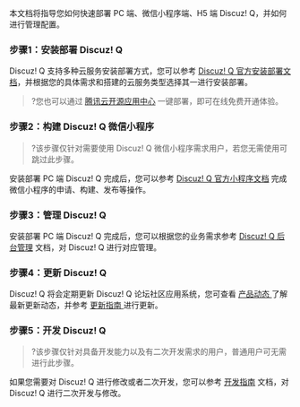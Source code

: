 本文档将指导您如何快速部署 PC 端、微信小程序端、H5 端 Discuz! Q，并如何进行管理配置。

### 步骤1：安装部署 Discuz! Q
Discuz! Q 支持多种云服务安装部署方式，您可以参考 [Discuz! Q 官方安装部署文档](https://discuz.com/docs/)，并根据您的具体需求和搭建的云服务类型选择其一进行安装部署。
>?您也可以通过 [腾讯云开源应用中心](https://app.cloud.tencent.com/) 一键部署，即可在线免费开通体验。
>
### 步骤2：构建 Discuz! Q 微信小程序
>?该步骤仅针对需要使用 Discuz! Q 微信小程序需求用户，若您无需使用可跳过此步骤。
>
安装部署 PC 端 Discuz! Q 完成后，您可以参考 [Discuz! Q 官方小程序文档](https://discuz.com/docs/%E5%B0%8F%E7%A8%8B%E5%BA%8F.html) 完成微信小程序的申请、构建、发布等操作。

### 步骤3：管理 Discuz! Q
安装部署 PC 端 Discuz! Q 完成后，您可以根据您的业务需求参考 [Discuz! Q 后台管理](https://discuz.com/manual-admin/) 文档，对 Discuz! Q 进行对应管理。

### 步骤4：更新 Discuz! Q
Discuz! Q 将会定期更新 Discuz! Q 论坛社区应用系统，您可查看 [产品动态 ](https://cloud.tencent.com/document/product/1367/53445) 了解最新更新动态，并参考 [更新指南 ](https://discuz.com/docs/%E5%B8%B8%E8%A7%84%E9%83%A8%E7%BD%B2%E5%8D%87%E7%BA%A7.html) 进行更新。

### 步骤5：开发 Discuz! Q
>?该步骤仅针对具备开发能力以及有二次开发需求的用户，普通用户可无需进行此步骤。
>
如果您需要对 Discuz! Q 进行修改或者二次开发，您可以参考 [开发指南](https://discuz.com/docs/%E5%BC%80%E5%8F%91%E8%AF%B4%E6%98%8E.html#%E5%BC%80%E5%8F%91%E8%AF%B4%E6%98%8E) 文档，对 Discuz! Q 进行二次开发与修改。
